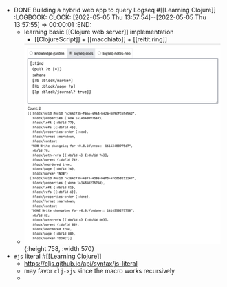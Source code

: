 - DONE Building a hybrid web app to query Logseq #[[Learning Clojure]]
  :LOGBOOK:
  CLOCK: [2022-05-05 Thu 13:57:54]--[2022-05-05 Thu 13:57:55] =>  00:00:01
  :END:
	- learning basic [[Clojure web server]] implementation
		- [[ClojureScript]] + [[macchiato]] + [[reitit.ring]]
	- ![image.png](../assets/image_1651730304047_0.png){:height 758, :width 570}
- `#js` literal #[[Learning Clojure]]
	- https://cljs.github.io/api/syntax/js-literal
	- may favor `clj->js` since the macro works recursively
	-